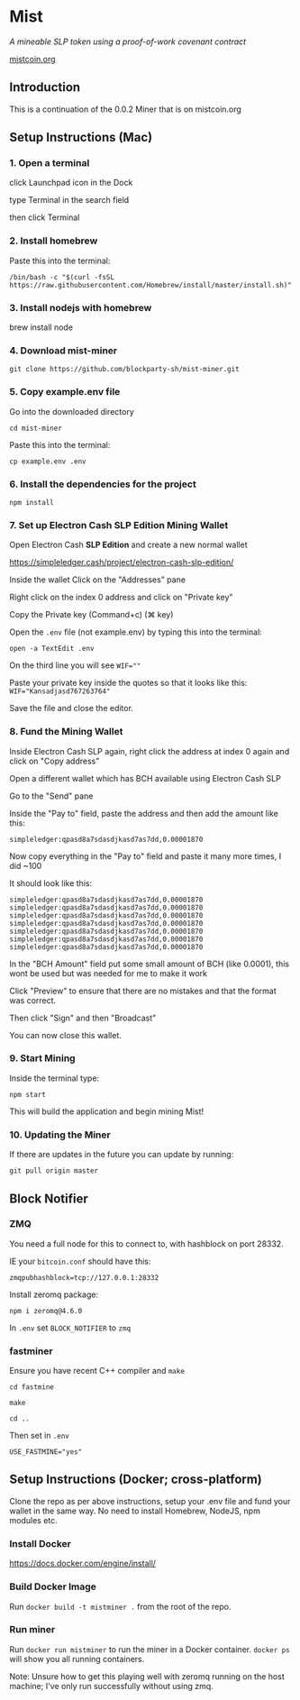# Mist

*A mineable SLP token using a proof-of-work covenant contract*

[mistcoin.org](https://mistcoin.org)

## Introduction

This is a continuation of the 0.0.2 Miner that is on mistcoin.org


## Setup Instructions (Mac)

### 1. Open a terminal

click Launchpad icon in the Dock

type Terminal in the search field

then click Terminal

### 2. Install homebrew

Paste this into the terminal:

`/bin/bash -c "$(curl -fsSL https://raw.githubusercontent.com/Homebrew/install/master/install.sh)"`

### 3. Install nodejs with homebrew

brew install node

### 4. Download mist-miner

`git clone https://github.com/blockparty-sh/mist-miner.git`

### 5. Copy example.env file

Go into the downloaded directory

`cd mist-miner`

Paste this into the terminal:

`cp example.env .env`

### 6. Install the dependencies for the project

`npm install`

### 7. Set up Electron Cash SLP Edition Mining Wallet

Open Electron Cash **SLP Edition** and create a new normal wallet

https://simpleledger.cash/project/electron-cash-slp-edition/

Inside the wallet Click on the "Addresses" pane

Right click on the index 0 address and click on "Private key"

Copy the Private key (Command+c) (⌘ key) 

Open the `.env` file (not example.env) by typing this into the terminal:

`open -a TextEdit .env`

On the third line you will see `WIF=""`

Paste your private key inside the quotes so that it looks like this: `WIF="Kansadjasd767263764"`

Save the file and close the editor.

### 8. Fund the Mining Wallet

Inside Electron Cash SLP again, right click the address at index 0 again and click on "Copy address"

Open a different wallet which has BCH available using Electron Cash SLP

Go to the "Send" pane

Inside the "Pay to" field, paste the address and then add the amount like this:

`simpleledger:qpasd8a7sdasdjkasd7as7dd,0.00001870`

Now copy everything in the "Pay to" field and paste it many more times, I did ~100

It should look like this:

```
simpleledger:qpasd8a7sdasdjkasd7as7dd,0.00001870
simpleledger:qpasd8a7sdasdjkasd7as7dd,0.00001870
simpleledger:qpasd8a7sdasdjkasd7as7dd,0.00001870
simpleledger:qpasd8a7sdasdjkasd7as7dd,0.00001870
simpleledger:qpasd8a7sdasdjkasd7as7dd,0.00001870
simpleledger:qpasd8a7sdasdjkasd7as7dd,0.00001870
simpleledger:qpasd8a7sdasdjkasd7as7dd,0.00001870
```

In the "BCH Amount" field put some small amount of BCH (like 0.0001), this wont be used but was needed for me to make it work

Click "Preview" to ensure that there are no mistakes and that the format was correct.

Then click "Sign" and then "Broadcast"

You can now close this wallet.

### 9. Start Mining

Inside the terminal type:

`npm start`

This will build the application and begin mining Mist!

### 10. Updating the Miner

If there are updates in the future you can update by running:

`git pull origin master`

## Block Notifier

### ZMQ

You need a full node for this to connect to, with hashblock on port 28332.

IE your `bitcoin.conf` should have this:

`zmqpubhashblock=tcp://127.0.0.1:28332`

Install zeromq package:

`npm i zeromq@4.6.0`

In `.env` set `BLOCK_NOTIFIER` to `zmq`

### fastminer

Ensure you have recent C++ compiler and `make`

`cd fastmine`

`make`

`cd ..`

Then set in `.env`

`USE_FASTMINE="yes"`


## Setup Instructions (Docker; cross-platform)

Clone the repo as per above instructions, setup your .env file and fund your wallet in the same way. No need to install Homebrew, NodeJS, npm modules etc.

### Install Docker

https://docs.docker.com/engine/install/

### Build Docker Image

Run `docker build -t mistminer .` from the root of the repo.

### Run miner

Run `docker run mistminer` to run the miner in a Docker container. `docker ps` will show you all running containers.

Note: Unsure how to get this playing well with zeromq running on the host machine; I've only run successfully without using zmq.
